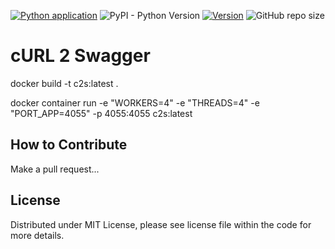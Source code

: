 [![Python application](https://github.com/NicoMincuzzi/curl-to-swagger/actions/workflows/python-app.yml/badge.svg)](https://github.com/NicoMincuzzi/curl-to-swagger/actions/workflows/python-app.yml)
![PyPI - Python Version](https://img.shields.io/badge/python-3.6%7C3.7%7C3.8-blue) [![Version](https://img.shields.io/badge/version-v0.1.0-green)](https://github.com/NicoMincuzzi/curl-to-swagger) ![GitHub repo size](https://img.shields.io/github/repo-size/NicoMincuzzi/curl-to-swagger)

# cURL 2 Swagger


docker build -t c2s:latest .

docker container run -e "WORKERS=4" -e "THREADS=4" -e "PORT_APP=4055" -p 4055:4055 c2s:latest



## How to Contribute
Make a pull request...

## License
Distributed under MIT License, please see license file within the code for more details.
